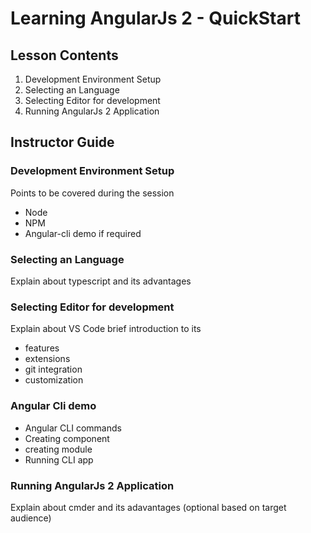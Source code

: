 # Learning AngularJs 2 - QuickStart

## Lesson Contents

1. Development Environment Setup
1. Selecting an Language
1. Selecting Editor for development
1. Running AngularJs 2 Application

## Instructor Guide

### Development Environment Setup

Points to be covered during the session

- Node
- NPM
- Angular-cli demo if required


### Selecting an Language

Explain about typescript and its advantages

### Selecting Editor for development

Explain about VS Code brief introduction to its

- features
- extensions
- git integration
- customization

### Angular Cli demo

- Angular CLI commands
- Creating component
- creating module
- Running CLI app

### Running AngularJs 2 Application

Explain about cmder and its adavantages (optional based on target audience)